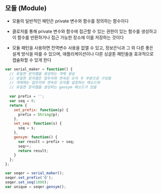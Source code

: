 ## 모듈 (Module)

* 모듈의 일반적인 패턴은 private 변수와 함수를 정의하는 함수이다
* 클로저를 통해 private 변수와 함수에 접근할 수 있는 권한이 있는 함수를 생성하고 이 함수를 반환하거나 접근 가능한 장소에 이를 저장하는 것이다


* 모듈 패턴을 사용하면 전역변수 사용을 없앨 수 있고, 정보은닉과 그 외 다른 좋은 설계 방식을 따를 수 있으며, 애플리케이션이나 다른 싱글톤 패턴들을 효과적으로 캡슐화할 수 있게 한다

```javascript
var serial_maker = function() {
  // 유일한 문자열을 생성하는 객체 생성
  // 유일한 문자열은 접두어와 연속된 숫자 두 부분으로 구성됨
  // 객체에는 접두어와 연속된 숫자를 설정하는 메소드와
  // 유일한 문자열을 생성하는 gensym 메소드가 있음
  
  var prefix = '';
  var seq = 0;
  return {
    set_prefix: function(p) {
      prefix = String(p);
    },
    set_seq: function(s) {
      seq = s;
    },
    gensym: function() {
      var result = prefix + seq;
      seq++;
      return result;
    }
  };
};

var seqer = serial_maker();
seqer.set_prefix('Q');
seqer.set_seq(1000);
var unique = seqer.gensym();
```